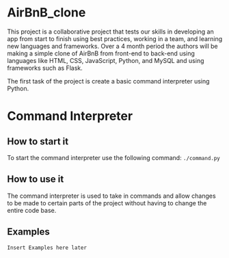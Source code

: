 # AirBnB_clone
This project is a collaborative project that tests our skills in developing an app from start to finish using best practices, working in a team, and learning new languages and frameworks. Over a 4 month period the authors will be making a simple clone of AirBnB from front-end to back-end using languages like HTML, CSS, JavaScript, Python, and MySQL and using frameworks such as Flask.

The first task of the project is create a basic command interpreter using Python.

# Command Interpreter
## How to start it
To start the command interpreter use the following command:
`./command.py`

## How to use it
The command interpreter is used to take in commands and allow changes to be made to certain parts of the project without having to change the entire code base.

## Examples
`Insert Examples here later`
